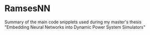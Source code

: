 # RamsesNN
Summary of the main code snipplets used during my master's thesis "Embedding Neural Networks into Dynamic Power System Simulators"
